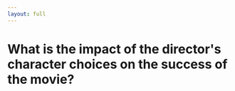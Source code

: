 ```yaml
---
layout: full
---
```


# What is the impact of the director's character choices on the success of the movie?
